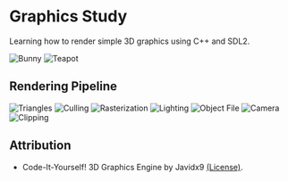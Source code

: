 # Graphics Study

Learning how to render simple 3D graphics using C++ and SDL2.

![Bunny](data/images/bunny.gif)
![Teapot](data/images/teapot.gif)

## Rendering Pipeline

![Triangles](data/images/01-triangles.gif)
![Culling](data/images/02-culling.gif)
![Rasterization](data/images/03-rasterization.gif)
![Lighting](data/images/04-lighting.gif)
![Object File](data/images/05-object-file.gif)
![Camera](data/images/06-camera.gif)
![Clipping](data/images/07-clipping.gif)

## Attribution

- Code-It-Yourself! 3D Graphics Engine by Javidx9 [(License)](https://github.com/OneLoneCoder/videos/blob/master/LICENSE).

